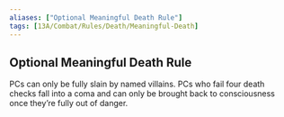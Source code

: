 ```yaml
---
aliases: ["Optional Meaningful Death Rule"]
tags: [13A/Combat/Rules/Death/Meaningful-Death]
---
```


## Optional Meaningful Death Rule

PCs can only be fully slain by named villains. PCs who fail four death checks fall into a coma and can only be brought back to consciousness once they’re fully out of danger.